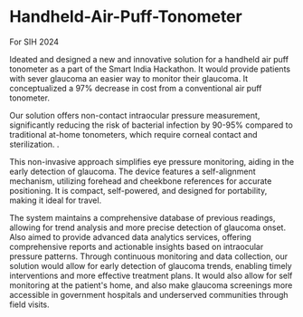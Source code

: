 # Handheld-Air-Puff-Tonometer
For SIH 2024

Ideated and designed a new and innovative solution for a handheld air puff tonometer as a part of the Smart India Hackathon. It would provide patients with sever glaucoma an easier way to monitor their glaucoma. It conceptualized a 97% decrease in cost from a conventional air puff tonometer.

Our solution offers non-contact intraocular pressure measurement, significantly reducing the risk of bacterial infection by 90-95% compared to traditional at-home tonometers, which require corneal contact and sterilization.  . 

This non-invasive approach simplifies eye pressure monitoring, aiding in the early detection of glaucoma. 
The device features a self-alignment mechanism, utilizing forehead and cheekbone references for accurate positioning. 
It is compact, self-powered, and designed for portability, making it ideal for travel.  

The system maintains a comprehensive database of previous readings, allowing for trend analysis and more precise detection of glaucoma onset.
Also aimed to provide advanced data analytics services, offering comprehensive reports and actionable insights based on intraocular pressure patterns. 
Through continuous monitoring and data collection, our solution would allow for early detection of glaucoma trends, enabling timely interventions and more effective treatment plans.
It would also allow for self monitoring at the patient's home, and also make glaucoma screenings more accessible in government hospitals and underserved communities through field visits.
